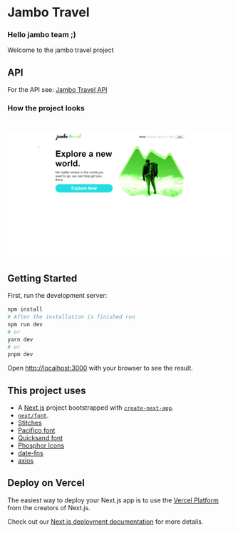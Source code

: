 # Jambo Travel

<h3>Hello jambo team ;)</h3>
<p>Welcome to the jambo travel project</p>

## API

For the API see: [Jambo Travel API](https://github.com/fontanettiwilliam/jamboTravel-API)

### How the project looks

<h1 align="center">
<img src="https://github.com/fontanettiwilliam/jamboTravel-API/blob/main/src/assets/jamboTravel.gif?raw=true" />
</h1>

## Getting Started

First, run the development server:

```bash
npm install
# After the installation is finished run
npm run dev
# or
yarn dev
# or
pnpm dev
```

Open [http://localhost:3000](http://localhost:3000) with your browser to see the result.

## This project uses

- A [Next.js](https://nextjs.org/) project bootstrapped with [`create-next-app`](https://github.com/vercel/next.js/tree/canary/packages/create-next-app).
- [`next/font`](https://nextjs.org/docs/basic-features/font-optimization).
- [Stitches](https://stitches.dev/)
- [Pacifico font](https://fonts.google.com/specimen/Pacifico)
- [Quicksand font](https://fonts.google.com/specimen/Quicksand)
- [Phosphor Icons](https://phosphoricons.com/)
- [date-fns](https://date-fns.org/)
- [axios](https://axios-http.com/)

## Deploy on Vercel

The easiest way to deploy your Next.js app is to use the [Vercel Platform](https://vercel.com/new?utm_medium=default-template&filter=next.js&utm_source=create-next-app&utm_campaign=create-next-app-readme) from the creators of Next.js.

Check out our [Next.js deployment documentation](https://nextjs.org/docs/deployment) for more details.
